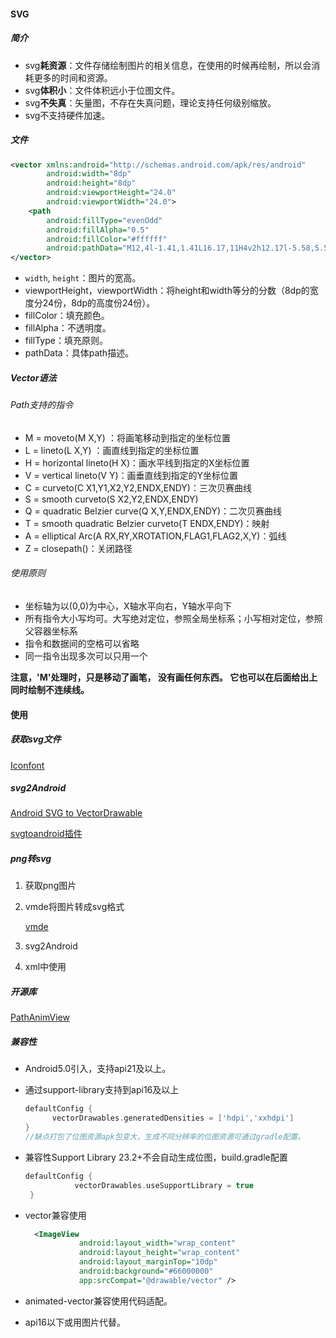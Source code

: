 #### SVG

##### 简介

- svg**耗资源**：文件存储绘制图片的相关信息，在使用的时候再绘制，所以会消耗更多的时间和资源。
- svg**体积小**：文件体积远小于位图文件。
- svg**不失真**：矢量图，不存在失真问题，理论支持任何级别缩放。
- svg不支持硬件加速。

##### 文件

```xml
<vector xmlns:android="http://schemas.android.com/apk/res/android"
        android:width="8dp"
        android:height="8dp"
        android:viewportHeight="24.0"
        android:viewportWidth="24.0">
    <path
        android:fillType="evenOdd"
        android:fillAlpha="0.5"
        android:fillColor="#ffffff"
        android:pathData="M12,4l-1.41,1.41L16.17,11H4v2h12.17l-5.58,5.59L12,20l8,-8z"/>
</vector>
```

- `width`, `height`：图片的宽高。
- viewportHeight，viewportWidth：将height和width等分的分数（8dp的宽度分24份，8dp的高度份24份）。
- fillColor：填充颜色。
- fillAlpha：不透明度。
- fillType：填充原则。
- pathData：具体path描述。

##### Vector语法

###### Path支持的指令

- M = moveto(M X,Y) ：将画笔移动到指定的坐标位置
- L = lineto(L X,Y) ：画直线到指定的坐标位置
- H = horizontal lineto(H X)：画水平线到指定的X坐标位置
- V = vertical lineto(V Y)：画垂直线到指定的Y坐标位置
- C = curveto(C X1,Y1,X2,Y2,ENDX,ENDY)：三次贝赛曲线
- S = smooth curveto(S X2,Y2,ENDX,ENDY)
- Q = quadratic Belzier curve(Q X,Y,ENDX,ENDY)：二次贝赛曲线
- T = smooth quadratic Belzier curveto(T ENDX,ENDY)：映射
- A = elliptical Arc(A RX,RY,XROTATION,FLAG1,FLAG2,X,Y)：弧线
- Z = closepath()：关闭路径

###### 使用原则

- 坐标轴为以(0,0)为中心，X轴水平向右，Y轴水平向下
- 所有指令大小写均可。大写绝对定位，参照全局坐标系；小写相对定位，参照父容器坐标系
- 指令和数据间的空格可以省略
- 同一指令出现多次可以只用一个

**注意，'M'处理时，只是移动了画笔， 没有画任何东西。 它也可以在后面给出上同时绘制不连续线。**

#### 使用

##### 获取svg文件

[Iconfont](https://www.iconfont.cn/plus/home/index)

##### svg2Android

[Android SVG to VectorDrawable](http://inloop.github.io/svg2android/)

[svgtoandroid插件](https://github.com/misakuo/svgtoandroid)

##### png转svg

1. 获取png图片

2. vmde将图片转成svg格式

   [vmde](https://pan.baidu.com/s/1jFJQIa3jU3mRS_p_RWA4ZQ?jqmz)

3. svg2Android

4. xml中使用

##### 开源库

[PathAnimView](https://github.com/mcxtzhang/PathAnimView)

##### 兼容性

- Android5.0引入，支持api21及以上。

- 通过support-library支持到api16及以上

  ```groovy
  defaultConfig { 
        vectorDrawables.generatedDensities = ['hdpi','xxhdpi']
  }
  //缺点打包了位图资源apk包变大，生成不同分辨率的位图资源可通过gradle配置。
  ```

  

- 兼容性Support Library 23.2+不会自动生成位图，build.gradle配置

   

  ```groovy
  defaultConfig { 
             vectorDrawables.useSupportLibrary = true  
   }
  ```

- vector兼容使用

  ```xml
    <ImageView
              android:layout_width="wrap_content"
              android:layout_height="wrap_content"
              android:layout_marginTop="10dp"
              android:background="#66000000"
              app:srcCompat="@drawable/vector" />
  ```

- animated-vector兼容使用代码适配。

- api16以下或用图片代替。